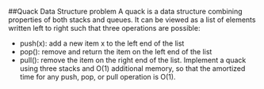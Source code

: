 ##Quack Data Structure problem
A quack is a data structure combining properties of both stacks and queues. It can be viewed as a list of elements written left to right such that three operations are possible:

- push(x): add a new item x to the left end of the list
- pop(): remove and return the item on the left end of the list
- pull(): remove the item on the right end of the list.
Implement a quack using three stacks and O(1) additional memory, so that the amortized time for any push, pop, or pull operation is O(1).

